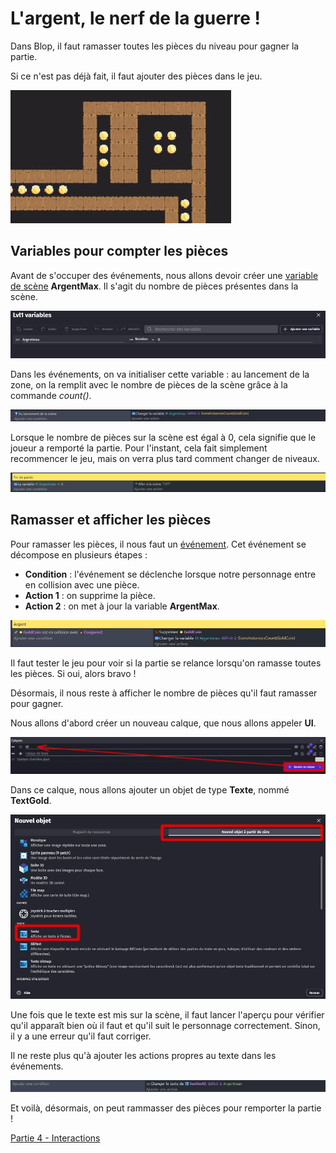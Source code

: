 # L'argent, le nerf de la guerre ! 

Dans Blop, il faut ramasser toutes les pièces du niveau pour gagner la partie.

Si ce n'est pas déjà fait, il faut ajouter des pièces dans le jeu.

![image](https://github.com/g404-code-gaming/Blop/blob/main/Image/piece_1.JPG)

## Variables pour compter les pièces

Avant de s'occuper des événements, nous allons devoir créer une [variable de scène](https://github.com/g404-code-gaming/GDevelop_Cour/blob/main/Variables.md) **ArgentMax**. Il s'agit du nombre de pièces présentes dans la scène.

![image](https://github.com/g404-code-gaming/Blop/blob/main/Image/piece_2.JPG)

Dans les événements, on va initialiser cette variable : au lancement de la zone, on la remplit avec le nombre de pièces de la scène grâce à la commande *count()*.

![image](https://github.com/g404-code-gaming/Blop/blob/main/Image/piece_3.JPG)

Lorsque le nombre de pièces sur la scène est égal à 0, cela signifie que le joueur a remporté la partie. Pour l'instant, cela fait simplement recommencer le jeu, mais on verra plus tard comment changer de niveaux.

![image](https://github.com/g404-code-gaming/Blop/blob/main/Image/piece_4.JPG)

## Ramasser et afficher les pièces

Pour ramasser les pièces, il nous faut un [événement](https://github.com/g404-code-gaming/GDevelop_Cour/blob/main/%C3%A9v%C3%A8nements.md). Cet événement se décompose en plusieurs étapes : 

  - **Condition** : l'événement se déclenche lorsque notre personnage entre en collision avec une pièce.
  - **Action 1** : on supprime la pièce.
  - **Action 2** : on met à jour la variable **ArgentMax**.

![image](https://github.com/g404-code-gaming/Blop/blob/main/Image/piece_5.JPG)

Il faut tester le jeu pour voir si la partie se relance lorsqu'on ramasse toutes les pièces. Si oui, alors bravo !

Désormais, il nous reste à afficher le nombre de pièces qu'il faut ramasser pour gagner.

Nous allons d'abord créer un nouveau calque, que nous allons appeler **UI**.

![image](https://github.com/g404-code-gaming/Blop/blob/main/Image/piece_6.JPG)

Dans ce calque, nous allons ajouter un objet de type **Texte**, nommé **TextGold**.

![image](https://github.com/g404-code-gaming/Blop/blob/main/Image/piece_7.JPG)

Une fois que le texte est mis sur la scène, il faut lancer l'aperçu pour vérifier qu'il apparaît bien où il faut et qu'il suit le personnage correctement. Sinon, il y a une erreur qu'il faut corriger.

Il ne reste plus qu'à ajouter les actions propres au texte dans les événements. 

![image](https://github.com/g404-code-gaming/Blop/blob/main/Image/piece_8.JPG)

  Et voilà, désormais, on peut rammasser des pièces pour remporter la partie ! 

  [Partie 4 - Interactions](https://github.com/g404-code-gaming/Blop/blob/main/4%20-%20interactions.md)
